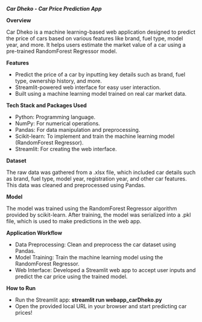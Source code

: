 ***Car Dheko - Car Price Prediction App***

**Overview**

Car Dheko is a machine learning-based web application designed to predict the price of cars based on various features like brand, fuel type, model year, and more. It helps users estimate the market value of a car using a pre-trained RandomForest Regressor model.

**Features**

- Predict the price of a car by inputting key details such as brand, fuel type, ownership history, and more.
- Streamlit-powered web interface for easy user interaction.
- Built using a machine learning model trained on real car market data.

**Tech Stack and Packages Used**
- Python: Programming language.
- NumPy: For numerical operations.
- Pandas: For data manipulation and preprocessing.
- Scikit-learn: To implement and train the machine learning model (RandomForest Regressor).
- Streamlit: For creating the web interface.

**Dataset**

The raw data was gathered from a .xlsx file, which included car details such as brand, fuel type, model year, registration year, and other car features. This data was cleaned and preprocessed using Pandas.

**Model**

The model was trained using the RandomForest Regressor algorithm provided by scikit-learn. After training, the model was serialized into a .pkl file, which is used to make predictions in the web app.

**Application Workflow**

- Data Preprocessing: Clean and preprocess the car dataset using Pandas.
- Model Training: Train the machine learning model using the RandomForest Regressor.
- Web Interface: Developed a Streamlit web app to accept user inputs and predict the car price using the trained model.

**How to Run**
- Run the Streamlit app: **streamlit run webapp_carDheko.py**
- Open the provided local URL in your browser and start predicting car prices!
